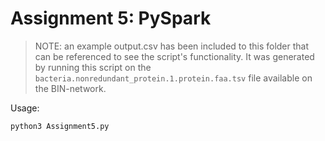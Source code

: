 # Assignment 5: PySpark
> NOTE: an example output.csv has been included to this folder that can be referenced to see the script's functionality. It was generated by running this script
on the ``bacteria.nonredundant_protein.1.protein.faa.tsv`` file available on the BIN-network.

Usage:
```bash
python3 Assignment5.py
```